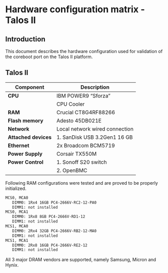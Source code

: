 # Hardware configuration matrix - Talos II

## Introduction

This document describes the hardware configuration used for validation of the
coreboot port on the Talos II platform.

## Talos II

| Component                      | Description                                                   |
|--------------------------------|---------------------------------------------------------------|
| **CPU**                        | IBM POWER9 “Sforza”                                           |
|                                | CPU Cooler                                                    |
| **RAM**                        | Crucial CT8G4RF88266                                          |
| **Flash memory**               | Adesto 45DB021E                                               |
| **Network**                    | Local network wired connection                                |
| **Attached devices**           | 1. SanDisk USB 3.2Gen1 16 GB                                  |
| **Ethernet**                   | 2x Broadcom BCM5719                                           |
| **Power Supply**               | Corsair TX550M                                                |
| **Power Control**              | 1. Sonoff S20 switch                                          |
|                                | 2. OpenBMC                                                    |

Following RAM configurations were tested and are proved to be properly
initialized.

```bash
MCS0, MCA0
   DIMM0: 1Rx4 16GB PC4-2666V-RC2-12-PA0
   DIMM1: not installed
MCS0, MCA1
   DIMM0: 1Rx8 8GB PC4-2666V-RD1-12
   DIMM1: not installed
MCS1, MCA0
   DIMM0: 2Rx4 32GB PC4-2666V-RB2-12-MA0
   DIMM1: not installed
MCS1, MCA1
   DIMM0: 2Rx8 16GB PC4-2666V-RE2-12
   DIMM1: not installed
```

All 3 major DRAM vendors are supported, namely Samsung, Micron and Hynix.
